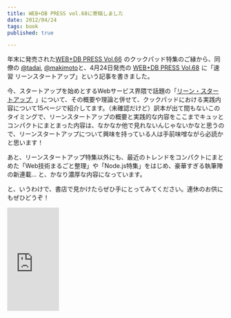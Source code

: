 ```yaml
---
title: WEB+DB PRESS vol.68に寄稿しました
date: 2012/04/24
tags: book
published: true

---
```


<p>
年末に発売された<a href="http://www.amazon.co.jp/gp/product/4774149365/ref=as_li_ss_tl?ie=UTF8&tag=katsumatv-22&linkCode=as2&camp=247&creative=7399&creativeASIN=4774149365">WEB+DB PRESS Vol.66</a><img src="http://www.assoc-amazon.jp/e/ir?t=katsumatv-22&l=as2&o=9&a=4774149365" width="1" height="1" border="0" alt="" style="border:none !important; margin:0px !important;" />
のクックパッド特集のご縁から、同僚の <a href="http://twitter.com/tadai">@tadai</a>, <a href="http://twitter.com/makimoto">@makimoto</a>と、4月24日発売の <a href="http://www.amazon.co.jp/gp/product/4774150312/ref=as_li_ss_tl?ie=UTF8&tag=katsumatv-22&linkCode=as2&camp=247&creative=7399&creativeASIN=4774150312">WEB+DB PRESS Vol.68</a><img src="http://www.assoc-amazon.jp/e/ir?t=katsumatv-22&l=as2&o=9&a=4774150312" width="1" height="1" border="0" alt="" style="border:none !important; margin:0px !important;" />
 に「速習 リーンスタートアップ」という記事を書きました。
</p>

<p>今、スタートアップを始めとするWebサービス界隈で話題の「<a href="http://www.amazon.co.jp/gp/product/4822248976/ref=as_li_ss_tl?ie=UTF8&tag=katsumatv-22&linkCode=as2&camp=247&creative=7399&creativeASIN=4822248976">リーン・スタートアップ </a><img src="http://www.assoc-amazon.jp/e/ir?t=katsumatv-22&l=as2&o=9&a=4822248976" width="1" height="1" border="0" alt="" style="border:none !important; margin:0px !important;" />
」について、その概要や理論と併せて、クックパッドにおける実践内容について15ページで紹介してます。（未確認だけど）訳本が出て間もないこのタイミングで、リーンスタートアップの概要と実践的な内容をここまでキュッとコンパクトにまとまった内容は、なかなか他で見れないんじゃないかなと思うので、リーンスタートアップについて興味を持っている人は手前味噌ながら必読かと思います！</p>

<p>あと、リーンスタートアップ特集以外にも、最近のトレンドをコンパクトにまとめた「Web技術まるごと整理」や「Node.js特集」をはじめ、豪華すぎる執筆陣の新連載... と、かなり濃厚な内容になっています。</p>

<p>と、いうわけで、書店で見かけたらぜひ手にとってみてください。連休のお供にもぜひどうぞ！</p>

<p>
<iframe src="http://rcm-jp.amazon.co.jp/e/cm?lt1=_blank&bc1=000000&IS2=1&bg1=FFFFFF&fc1=000000&lc1=0000FF&t=katsumatv-22&o=9&p=8&l=as4&m=amazon&f=ifr&ref=ss_til&asins=4774150312" style="width:120px;height:240px;" scrolling="no" marginwidth="0" marginheight="0" frameborder="0"></iframe>

</p>


